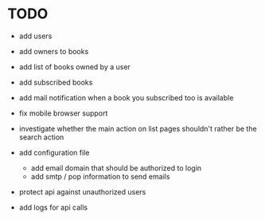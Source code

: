 # TODO

* add users 

* add owners to books
* add list of books owned by a user
* add subscribed books
* add mail notification when a book you subscribed too is available

* fix mobile browser support
* investigate whether the main action on list pages shouldn't rather be the search action
* add configuration file
    - add email domain that should be authorized to login
    - add smtp / pop information to send emails
* protect api against unauthorized users
* add logs for api calls